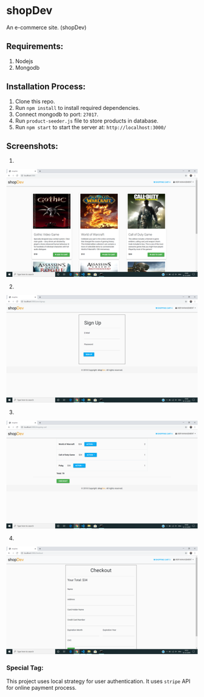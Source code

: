 # shopDev

An e-commerce site. (shopDev)

## Requirements:

1. Nodejs
2. Mongodb

## Installation Process:

1. Clone this repo.
2. Run `npm install` to install required dependencies.
3. Connect mongodb to port: `27017`.
4. Run `product-seeder.js` file to store products in database.
5. Run `npm start` to start the server at: `http://localhost:3000/`

## Screenshots:

1.
![Home_Page](public/images/Home_Page.png)

2.
![Sign-up](public/images/Sign-up.png)

3.
![Cart](public/images/Cart.png)

4. 
![Checkout](public/images/Checkout.png)


### Special Tag:

This project uses local strategy for user authentication.
It uses `stripe` API for online payment process.
